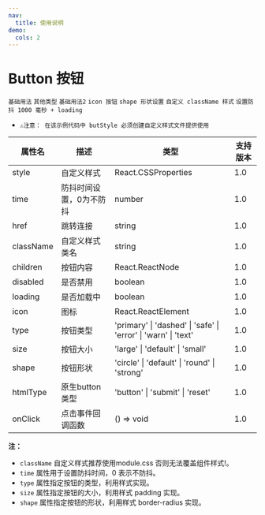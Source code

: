 ```yaml
---
nav:
  title: 使用说明
demo:
  cols: 2
---
```


# Button 按钮

<code src="./demos/base.tsx">基础用法</code>
<code src="./demos/disabled.tsx">其他类型</code>
<code src="./demos/base2.tsx">基础用法2</code>
<code src="./demos/icon.tsx">icon 按钮</code>
<code src="./demos/shape.tsx">shape 形状设置</code>
<code src="./demos/diyclassname.tsx">自定义 className 样式</code>
<code src="./demos/loading.tsx">设置防抖 1000 毫秒 + loading</code>
* `⚠️注意： 在该示例代码中 butStyle 必须创建自定义样式文件提供使用`




| 属性名          | 描述                         | 类型                                      | 支持版本  |
|-----------------|------------------------------|-------------------------------------------|------------|
| style           | 自定义样式                   | React.CSSProperties                      | 1.0        |
| time            | 防抖时间设置，0为不防抖      | number                                    | 1.0        |
| href            | 跳转连接                     | string                                    | 1.0        |
| className       | 自定义样式类名               | string                                    | 1.0        |
| children        | 按钮内容                     | React.ReactNode                           | 1.0        |
| disabled        | 是否禁用                     | boolean                                   | 1.0        |
| loading         | 是否加载中                   | boolean                                   | 1.0        |
| icon            | 图标                         | React.ReactElement                       | 1.0        |
| type            | 按钮类型                     | 'primary' \| 'dashed' \| 'safe' \| 'error' \| 'warn' \| 'text' | 1.0        |
| size            | 按钮大小                     | 'large' \| 'default' \| 'small'          | 1.0        |
| shape           | 按钮形状                     | 'circle' \| 'default' \| 'round' \| 'strong' | 1.0        |
| htmlType        | 原生button类型               | 'button' \| 'submit' \| 'reset'          | 1.0        |
| onClick         | 点击事件回调函数             | () => void                                | 1.0        |

**注：**
- `className` 自定义样式推荐使用module.css 否则无法覆盖组件样式!。
- `time` 属性用于设置防抖时间，0 表示不防抖。
- `type` 属性指定按钮的类型，利用样式实现。
- `size` 属性指定按钮的大小，利用样式 padding 实现。
- `shape` 属性指定按钮的形状，利用样式 border-radius 实现。
